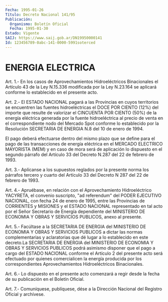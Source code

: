 ```yaml
---
Fecha: 1995-01-26
Título: Decreto Nacional 141/95
Publicación:
  Organismo: Boletín Oficial
  Fecha: 1995-01-30
Estado: Vigente
SAIJ: https://www.saij.gob.ar/DN19950000141
Id: 123456789-0abc-141-0000-5991soterced
---
```

# ENERGIA ELECTRICA

<a id="1"></a>
Art.  1.-  En  los  casos  de Aprovechamientos Hidroeléctricos Binacionales el Artículo 43 de la  Ley  N.15.336  modificada por la Ley  N.23.164  se aplicará conforme lo establecido en  el  presente acto.

<a id="2"></a>
Art.  2.-  El ESTADO NACIONAL pagará a las Provincias en cuyos territorios se encuentren  las  fuentes hidroeléctricas el DOCE POR CIENTO (12%) del importe que resulte  de valorizar el CINCUENTA POR CIENTO  (50%)  de  la  energía  eléctrica generada  por  la  fuente hidroeléctrica al precio de venta  en  el  correspondiente nodo del Mercado Spot conforme lo establecido por la  Resolución  SECRETARIA DE ENERGIA N.8 del 10 de enero de 1994.

El  pago  deberá  efectuarse  dentro del mismo plazo que se define para  el  pago de las transacciones  de  energía  eléctrica  en  el MERCADO ELECTRICO  MAYORISTA  (MEM)  y  en  caso  de  mora  será de aplicación  lo dispuesto en el segundo párrafo del Artículo 33  del Decreto N.287 del 22 de febrero de 1993.

<a id="3"></a>
Art.  3.-  Aplícanse  a los supuestos reglados por la presente norma los párrafos tercero y  cuarto  del Artículo 33 del Decreto N 287 del 22 de febrero de 1993.

<a id="4"></a>
Art.  4.-  Apruébase,  en  relación  con  el  Aprovechamiento Hidroeléctrico  YACYRETA,  el  convenio  suscripto, "ad referendum" del PODER EJECUTIVO NACIONAL, con fecha 24  de enero de 1995, entre las  Provincias  de  CORRIENTES  y  MISIONES y el  ESTADO  NACIONAL representado  en  tal  acto  por  el Señor  Secretario  de  Energía dependiente  del  MINISTERIO  DE  ECONOMIA   Y  OBRAS  Y  SERVICIOS PUBLICOS, anexo al presente.

<a id="5"></a>
Art. 5.- Facúltase a la SECRETARIA DE ENERGIA del MINISTERIO DE ECONOMIA   Y  OBRAS  Y  SERVICIOS  PUBLICOS  a  dictar  las  normas complementarias  y  aclaratorias  que  dé lugar a lo establecido en este decreto.La SECRETARIA DE ENERGIA del  MINISTERIO DE ECONOMIA Y OBRAS Y SERVICIOS PUBLICOS podrá asimismo disponer  que  el  pago a cargo del ESTADO NACIONAL conforme el Artículo 2 del presente  acto será  efectuado  por quienes comercialicen la energía producida por los correspondientes Aprovechamientos Hidroeléctricos Binacionales.

<a id="6"></a>
Art.  6.-  Lo  dispuesto en el presente acto comenzará a regir desde la fecha de su publicación en el Boletín Oficial.

<a id="7"></a>
Art. 7.- Comuníquese, publíquese, dése a la Dirección Nacional del Registro Oficial y archívese.